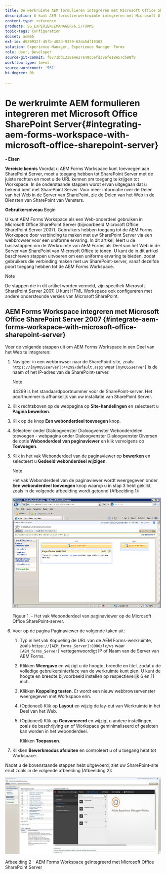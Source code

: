```yaml
---
title: De werkruimte AEM formulieren integreren met Microsoft Office SharePoint Server
description: U kunt AEM formulierwerkruimte integreren met Microsoft Office SharePoint Server.
content-type: reference
products: SG_EXPERIENCEMANAGER/6.5/FORMS
topic-tags: Configuration
docset: aem65
exl-id: d080932f-d5fb-482d-9329-62da5df10362
solution: Experience Manager, Experience Manager Forms
role: User, Developer
source-git-commit: f6771bd1338a4e27a48c3efd39efe18e57cb98f9
workflow-type: tm+mt
source-wordcount: '551'
ht-degree: 0%

---
```


# De werkruimte AEM formulieren integreren met Microsoft Office SharePoint Server{#integrating-aem-forms-workspace-with-microsoft-office-sharepoint-server}

**- Eisen**

**Vereiste kennis**
Voordat u AEM Forms Workspace kunt toevoegen aan SharePoint Server, moet u toegang hebben tot SharePoint Server met de juiste rechten en moet u de URL kennen om toegang te krijgen tot Workspace. In de onderstaande stappen wordt ervan uitgegaan dat u bekend bent met SharePoint Server. Voor meer informatie over de Delen van het Web in de Server van SharePoint, zie de Delen van het Web in de Diensten van SharePoint van Vensters.

**Gebruikersniveau**
Begin

U kunt AEM Forms Workspace als een Web-onderdeel gebruiken in Microsoft Office SharePoint Server (bijvoorbeeld Microsoft Office SharePoint Server 2007). Gebruikers hebben toegang tot de AEM Forms Workspace door verbinding te maken met uw SharePoint Server via een webbrowser voor een uniforme ervaring. In dit artikel, leert u de basisstappen om de Werkruimte van AEM Forms als Deel van het Web in de Server van SharePoint van Microsoft Office te tonen. U kunt de in dit artikel beschreven stappen uitvoeren om een uniforme ervaring te bieden, zodat gebruikers die verbinding maken met uw SharePoint-server, vanaf dezelfde poort toegang hebben tot de AEM Forms Workspace.

>[!NOTE]
>
>De stappen die in dit artikel worden vermeld, zijn specifiek Microsoft SharePoint Server 2007. U kunt HTML Workspace ook configureren met andere ondersteunde versies van Microsoft SharePoint.

## AEM Forms Workspace integreren met Microsoft Office SharePoint Server 2007 {#integrate-aem-forms-workspace-with-microsoft-office-sharepoint-server}

Voer de volgende stappen uit om AEM Forms Workspace in een Deel van het Web te integreren:

1. Navigeer in een webbrowser naar de SharePoint-site, zoals: `https://[myMOSSserver]:44299/default.aspx` waar `[myMOSSserver]` is de naam of het IP-adres van de SharePoint-server.

   >[!NOTE]
   >
   >44299 is het standaardpoortnummer voor de SharePoint-server. Het poortnummer is afhankelijk van uw installatie van SharePoint Server.

1. Klik rechtsboven op de webpagina op **Site-handelingen** en selecteert u **Pagina bewerken**.
1. Klik op de knop **Een webonderdeel toevoegen** knop.
1. Selecteer onder Dialoogvenster Dialoogvenster Webonderdelen toevoegen - webpagina onder Dialoogvenster Dialoogvenster Diversen de optie **Webonderdeel van paginaviewer** en klik vervolgens op **Toevoegen**.
1. Klik in het vak Webonderdeel van de paginaviewer op **bewerken** en selecteert u **Gedeeld webonderdeel wijzigen**.

   >[!NOTE]
   >
   >Het vak Webonderdeel van de paginaviewer wordt weergegeven onder **Een webonderdeel toevoegen** knop waarop u in stap 3 hebt geklikt, zoals in de volgende afbeelding wordt getoond (Afbeelding 1):

   ![Paginaviewer, webonderdeel in Microsoft Office SharePoint-server.](assets/page-viewer-web-part-box-in-microsoft-office-sharepoint-server.png)

   Figuur 1. - Het vak Webonderdeel van paginaviewer op de Microsoft Office SharePoint-server.

1. Voer op de pagina Paginaviewer de volgende taken uit:

   1. Typ in het vak Koppeling de URL van de AEM Forms-werkruimte, zoals `https://[AEM_forms_Server]:8080/lc/ws` waar `[AEM_forms_Server]` vertegenwoordigt IP of Naam van de Server van AEM Forms.
   1. Klikken **Weergave** en wijzigt u de hoogte, breedte en titel, zodat u de volledige gebruikersinterface van de werkruimte kunt zien. U kunt de hoogte en breedte bijvoorbeeld instellen op respectievelijk 6 en 11 inch.
   1. Klikken **Koppeling testen**. Er wordt een nieuw webbrowservenster weergegeven met Workspace erin.
   1. (Optioneel) Klik op **Layout** en wijzig de lay-out van Werkruimte in het Deel van het Web.
   1. (Optioneel) Klik op **Geavanceerd** en wijzigt u andere instellingen, zoals de beschrijving en of Workspace geminimaliseerd of gesloten kan worden in het webonderdeel.

      Klikken **Toepassen**.

1. Klikken **Bewerkmodus afsluiten** en controleert u of u toegang hebt tot Workspace.

Nadat u de bovenstaande stappen hebt uitgevoerd, ziet uw SharePoint-site eruit zoals in de volgende afbeelding (Afbeelding 2):

![AEM Forms Workspace geïntegreerd met Microsoft Office SharePoint Server](assets/aem-forms-workspace.jpg)

Afbeelding 2 - AEM Forms Workspace geïntegreerd met Microsoft Office SharePoint Server
